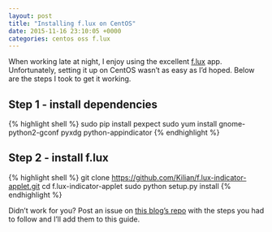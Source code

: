 ```yaml
---
layout: post
title: "Installing f.lux on CentOS"
date: 2015-11-16 23:10:05 +0000
categories: centos oss f.lux
---
```

When working late at night, I enjoy using the excellent [f.lux](https://justgetflux.com/) app. Unfortunately, setting it up on CentOS wasn&rsquo;t as easy as I&rsquo;d hoped. Below are the steps I took to get it working.

## Step 1 - install dependencies

{% highlight shell %}
sudo pip install pexpect
sudo yum install gnome-python2-gconf pyxdg python-appindicator
{% endhighlight %}

## Step 2 - install f.lux

{% highlight shell %}
git clone https://github.com/Kilian/f.lux-indicator-applet.git
cd f.lux-indicator-applet
sudo python setup.py install
{% endhighlight %}

Didn&rsquo;t work for you? Post an issue on [this blog&rsquo;s repo](https://github.com/jSherz/jsj-blog) with the steps you had to follow and I&rsquo;ll add them to this guide.

